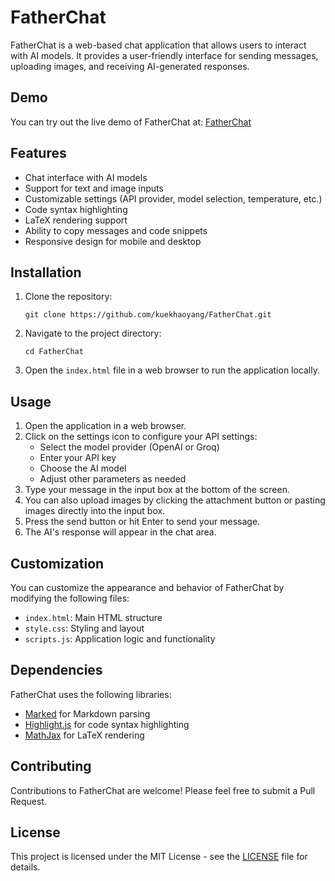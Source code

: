 # FatherChat

FatherChat is a web-based chat application that allows users to interact with AI models. It provides a user-friendly interface for sending messages, uploading images, and receiving AI-generated responses.

## Demo

You can try out the live demo of FatherChat at: [FatherChat](https://kuekhaoyang.github.io/FatherChat/)

## Features

- Chat interface with AI models
- Support for text and image inputs
- Customizable settings (API provider, model selection, temperature, etc.)
- Code syntax highlighting
- LaTeX rendering support
- Ability to copy messages and code snippets
- Responsive design for mobile and desktop

## Installation

1. Clone the repository:
   ```
   git clone https://github.com/kuekhaoyang/FatherChat.git
   ```

2. Navigate to the project directory:
   ```
   cd FatherChat
   ```

3. Open the `index.html` file in a web browser to run the application locally.

## Usage

1. Open the application in a web browser.
2. Click on the settings icon to configure your API settings:
   - Select the model provider (OpenAI or Groq)
   - Enter your API key
   - Choose the AI model
   - Adjust other parameters as needed
3. Type your message in the input box at the bottom of the screen.
4. You can also upload images by clicking the attachment button or pasting images directly into the input box.
5. Press the send button or hit Enter to send your message.
6. The AI's response will appear in the chat area.

## Customization

You can customize the appearance and behavior of FatherChat by modifying the following files:

- `index.html`: Main HTML structure
- `style.css`: Styling and layout
- `scripts.js`: Application logic and functionality

## Dependencies

FatherChat uses the following libraries:

- [Marked](https://github.com/markedjs/marked) for Markdown parsing
- [Highlight.js](https://highlightjs.org/) for code syntax highlighting
- [MathJax](https://www.mathjax.org/) for LaTeX rendering

## Contributing

Contributions to FatherChat are welcome! Please feel free to submit a Pull Request.

## License

This project is licensed under the MIT License - see the [LICENSE](LICENSE) file for details.